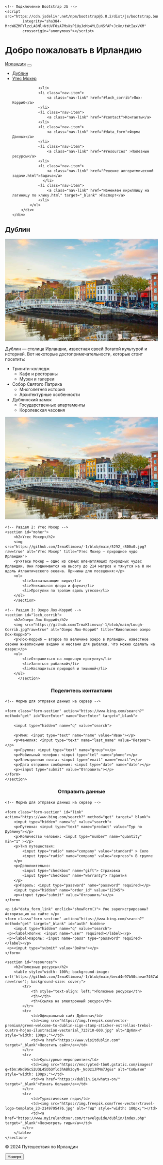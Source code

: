 <!DOCTYPE html>
<html lang="ru" dir="ltr">
<head>
    <meta charset="utf-8">
    <title>Добро пожаловать в Ирландию</title>
    <!-- Подключение Bootstrap CSS -->
    <link href="https://cdn.jsdelivr.net/npm/bootstrap@5.0.2/dist/css/bootstrap.min.css" rel="stylesheet"
          integrity="sha384-EVSTQN3/azprG1Anm3QDgpJLIm9Nao0Yz1ztcQTwFspd3yD65VohhpuuCOmLASjC"
          crossorigin="anonymous">
    <!-- Подключение собственного CSS -->
    <link rel="stylesheet" href="irelandstyle.css">
    
    <!-- Подключение Bootstrap JS -->
    <script src="https://cdn.jsdelivr.net/npm/bootstrap@5.0.2/dist/js/bootstrap.bundle.min.js"
            integrity="sha384-MrcW6ZMFYlzcLA8Nl+NtUVF0sA7MsXsP1UyJoMp4YLEuNSfAP+JcXn/tWtIaxVXM"
            crossorigin="anonymous"></script>
            
</head>
<body>

<div class="header">
    <h1>Добро пожаловать в Ирландию</h1>
</div>

<!-- Навигация -->
<nav class="navbar navbar-expand-lg navbar-dark">
    <div class="container-fluid">
        <a class="navbar-brand" href="#">Ирландия</a>
        <button class="navbar-toggler" type="button" data-bs-toggle="collapse" data-bs-target="#navbarNav"
                aria-controls="navbarNav" aria-expanded="false" aria-label="Toggle navigation">
            <span class="navbar-toggler-icon"></span>
        </button>
        <div class="collapse navbar-collapse" id="navbarNav">
            <ul class="navbar-nav ms-auto">
                <li class="nav-item">
                    <a class="nav-link active" aria-current="page" href="#dublin">Дублин</a>
                </li>
                <li class="nav-item">
                    <a class="nav-link" href="#moher">Утес Мохер</a>

                </li>
                <li class="nav-item">
                    <a class="nav-link" href="#loch_corrib">Лох-Корриб</a>
                </li>
                <li class="nav-item">
                    <a class="nav-link" href="#contact">Контакты</a>
                </li>
                <li class="nav-item">
                    <a class="nav-link" href="#data_form">Форма Данных</a>
                </li>
                <li class="nav-item">
                    <a class="nav-link" href="#resources" >Полезные ресурсы</a>
                </li>
			    <li class="nav-item">
                    <a class="nav-link" href="Решение алгоритмической задачи.html">Задача</a>
                  </li>
                <li class="nav-item">
                    <a class="nav-link" href="Изменяем кириллицу на латиницу по клику.html" target="_blank" >Паспорт</a>
                </li>
            </ul>
        </div>
    </div>
</nav>

<!-- Основной контент -->
<div class="container">

 <!-- Раздел 1: Дублин -->
 <section id="dublin">
    <h2>Дублин</h2>
    <img src="https://github.com/IrmaKlimova/-1/blob/main/TAL-header-dublin-ireland-DUBLIN0324-78d8076c12ec4049ac0250c34fa39edc.jpg?raw=true" alt="Дублин" title="Столица Ирландии — Дублин">
    <p>Дублин — столица Ирландии, известная своей богатой культурой и историей. Вот некоторые достопримечательности, которые стоит посетить:</p>
    <ul>
        <li>Тринити-колледж
            <ul>
                <li>Кафе и рестораны</li>
                <li>Музеи и галереи</li>
            </ul>
        </li>
        <li>Собор Святого Патрика
            <ul>
                <li>Многолетняя история</li>
                <li>Архитектурные особенности</li>
            </ul>
        </li>
        <li>Дублинский замок
            <ul>
                <li>Государственные апартаменты</li>
                <li>Королевская часовня</li>
            </ul>
        </li>
    </ul>
    <!-- Миниатюра с возможностью открытия большого изображения в новом окне -->
    <a href="https://github.com/IrmaKlimova/-1/blob/main/TAL-header-dublin-ireland-DUBLIN0324-78d8076c12ec4049ac0250c34fa39edc.jpg?raw=true" target="_blank" onclick="window.open(this.href, 'newwindow', 'width=600,height=400'); return false;">
        <img src="https://github.com/IrmaKlimova/-1/blob/main/TAL-header-dublin-ireland-DUBLIN0324-78d8076c12ec4049ac0250c34fa39edc.jpg?raw=true" alt="Дублин Большое" class="thumbnail">
    </a>
</section>

    <!-- Раздел 2: Утес Мохер -->
    <section id="moher">
        <h2>Утес Мохер</h2>
        <img src="https://github.com/IrmaKlimova/-1/blob/main/5292_r800x0.jpg?raw=true" alt="Утес Мохер" title="Утес Мохер — природное чудо Ирландии">
        <p>Утесы Мохер — одно из самых впечатляющих природных чудес Ирландии. Они поднимаются на высоту до 214 метров и тянутся на 8 км вдоль Атлантического океана. Причины для посещения:</p>
        <ol>
            <li>Захватывающие виды</li>
            <li>Уникальная флора и фауна</li>
            <li>Прогулки по тропам вдоль утесов</li>
        </ol>
        </section>

    <!-- Раздел 3: Озеро Лох-Корриб -->
    <section id="loch_corrib">
        <h2>Озеро Лох-Корриб</h2>
        <img src="https://github.com/IrmaKlimova/-1/blob/main/Lough-Corrib.jpg?raw=true" alt="Озеро Лох-Корриб" title="Живописное озеро Лох-Корриб">
        <p>Лох-Корриб — второе по величине озеро в Ирландии, известное своими живописными видами и местами для рыбалки. Что можно сделать на озере:</p>
        <ul>
            <li>Отправиться на лодочную прогулку</li>
            <li>Заняться рыбалкой</li>
            <li>Насладиться природой и тишиной</li>
        </ul>
          </section>


<section id="contact" >
    <h3 align="center">Поделитесь контактами</h3>
    
    <!-- Форма для отправки данных на сервер -->

    <form class="form-section" action="https://www.bing.com/search?" method="get" id="UserEnter" name="UserEnter" target="_blank">

        <input type="hidden" name="q" value="search">
        
        <p>Имя: <input type="text" name="name" value="Иван"></p>
        <p>Фамилия: <input type="text" name="last_name" value="Петров"></p>
        <p>Группа: <input type="text" name="group"></p>
        <p>Мобильный телефон: <input type="tel" name="phone"></p>
        <p>Электронная почта: <input type="email" name="email"></p>
        <p>Дата отправки сообщения: <input type="date" name="date"></p>
        <p><input type="submit" value="Отправить"></p>
    </form>
    </section>



 <section id="data_form" >
    <h3 align="center"> Отправить данные</h3>
    
    <!-- Форма для отправки данных на сервер -->
    
    <form class="form-section" id="link" action="https://www.bing.com/search?" method="get" target="_blank">
        <input type="hidden" name="q" value="search">
        <p>Путевка: <input type="text" name="product" value="Тур по Дублину"></p>
        <p>Количество человек: <input type="number" name="quantity" min="1" ></p>
        <p>Тип путешествия:
            <input type="radio" name="company" value="standard" > Соло
            <input type="radio" name="company" value="express"> В группе
        </p>
        <p>Дополнительно:
            <input type="checkbox" name="gift"> Страховка
            <input type="checkbox" name="warranty"> Гарантия
        </p>
        <p>Пароль: <input type="password" name="password" required></p>
        <input type="hidden" name="order_id" value="12345">
        <p><input type="submit" value="Отправить"></p>
    </form>
 </section>

 <!--<script>  
    function showForm() {
 document.getElementById("auth").hidden = false;
 document.getElementById("link").hidden = true;
}
</script> -->
<script>
    function showForm() {
        document.getElementById("auth").hidden = false;
        document.getElementById("data_form").hidden = false;
    }
</script>

    <p id="data_form_link" onclick="showForm()"> Уже зарегистрированы? Авторизация на сайте </p>
    <form class="form-section" action="https://www.bing.com/search?" method="get" target="_blank" id="auth" hidden>
        <input type="hidden" name="q" value="search">
     <p><label>Логин: <input name="user" required></label></p>
     <p><label>Пароль: <input name="pass" type="password" required></label></p>
     <p><input type="submit" value="Войти"></p>
    </form>

   <!-- Таблица с ссылками -->
    <section id="resources">
        <h2>Полезные ресурсы</h2>
        <table style="width: 100%; background-image: url('https://github.com/IrmaKlimova/-1/blob/main/becd4e97b50caeae7467a800a7d02408.png?raw=true'); background-size: cover;">
            <tr>
                <th style="text-align: left;">Полезные ресурсы</th>
                <th></th>
                <th>Ссылка на электронный ресурс</th>
            </tr>
            <tr>
                <td>Официальный сайт Дублина</td>
                <td><img src="https://img.freepik.com/vector-premium/green-welcome-to-dublin-sign-stamp-sticker-estrellas-trebol-cuatro-hojas-ilustracion-vectorial_723710-600.jpg" alt="Дублин" style="width: 100px;"></td>
                <td><a href="https://www.visitdublin.com" target="_blank">Посетить сайт</a></td>
            </tr>
            <tr>
                <td>Культурные мероприятия</td>
                <td><img src="https://encrypted-tbn0.gstatic.com/images?q=tbn:ANd9GcS2UQL45DbQYlo3hABh2oyN-_Nc0z1JPMm7Jg&s" alt="Событие" style="width: 100px;"></td>
                <td><a href="https://dublin.ie/whats-on/" target="_blank">Узнать больше</a></td>
            </tr>
            <tr>
                <td>Туристические гиды</td>
                <td><img src="https://img.freepik.com/free-vector/travel-logo-template_23-2149705476.jpg" alt="Гид" style="width: 100px;"></td>
                <td><a href="https://www.myirelandtour.com/travelguide/dublin/index.php" target="_blank">Посмотреть гиды</a></td>
            </tr>
        </table>
    </section>

</div>

<!-- Футер -->
<footer class="footer">
    <p>&copy; 2024 Путешествия по Ирландии</p>
    <button id="scrollToTop" onclick="scrollToTop()">Наверх</button>

</footer>

<!-- Скрипт для кнопки -->
<script>
    window.onscroll = function() {
        const button = document.getElementById("scrollToTop");
        if (document.body.scrollTop > 20 || document.documentElement.scrollTop > 20) {
            button.style.display = "block"; 
        } else {
            button.style.display = "none"; 
        }
    };
    
    function scrollToTop() {
        window.scrollTo({
            top: 0,
            behavior: 'smooth' 
        });
    }
    </script>

</body>
</html>

